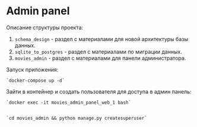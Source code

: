 # Admin panel

Описание структуры проекта:
1. `schema_design` - раздел c материалами для новой архитектуры базы данных.
2. `sqlite_to_postgres` - раздел с материалами по миграции данных.
3. `movies_admin` - раздел с материалами для панели администратора.


Запуск приложения:

    `docker-compose up -d`

Зайти в контейнер и создать пользователя для доступа в админ панель:

    `docker exec -it movies_admin_panel_web_1 bash`


    `cd movies_admin && python manage.py createsuperuser`
